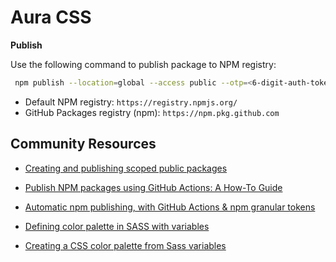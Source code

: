 # Aura CSS

**Publish**

Use the following command to publish package to NPM registry:

```sh
 npm publish --location=global --access public --otp=<6-digit-auth-token>
```

- Default NPM registry: `https://registry.npmjs.org/`
- GitHub Packages registry (npm): `https://npm.pkg.github.com`

## Community Resources

- [Creating and publishing scoped public packages](https://docs.npmjs.com/creating-and-publishing-scoped-public-packages)
- [Publish NPM packages using GitHub Actions: A How-To Guide](https://hackernoon.com/publish-npm-packages-using-github-actions-a-how-to-guide-q31c34fg)
- [Automatic npm publishing, with GitHub Actions & npm granular tokens](https://httptoolkit.com/blog/automatic-npm-publish-gha/)

- [Defining color palette in SASS with variables](https://blog.yipl.com.np/defining-color-palette-in-sass-with-variables-6464c3c3b5e5)
- [Creating a CSS color palette from Sass variables](https://dev.to/khayden73/creating-a-css-color-palette-from-sass-variables-14fo)
